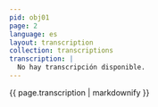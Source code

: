 ```yaml
---
pid: obj01
page: 2
language: es
layout: transcription
collection: transcriptions
transcription: |
  No hay transcripción disponible.
---
```


{{ page.transcription | markdownify }}
